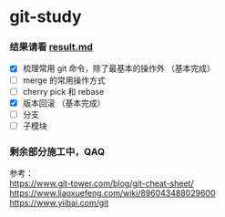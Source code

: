 # git-study

### 结果请看 [result.md](result.md)

- [x] 梳理常用 git 命令，除了最基本的操作外     （基本完成）
- [ ] merge 的常用操作方式
- [ ] cherry pick 和 rebase
- [x] 版本回滚                                （基本完成）
- [ ] 分支
- [ ] 子模块

### 剩余部分施工中，QAQ

参考：  
https://www.git-tower.com/blog/git-cheat-sheet/  
https://www.liaoxuefeng.com/wiki/896043488029600  
https://www.yiibai.com/git  